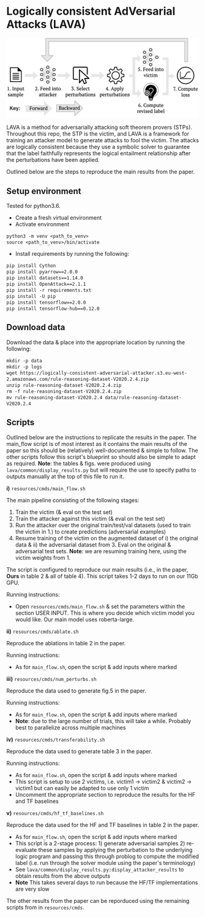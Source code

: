 # Logically consistent AdVersarial Attacks (LAVA)

<img src="resources/fig/re-re-schematic.drawio.png" alt="model illustration" width="600"/>

LAVA is a method for adversarially attacking soft theorem provers (STPs). Throughout this repo, the STP is the victim, and LAVA is a framework for training an attacker model to generate attacks to fool the victim. The attacks are logically consistent because they use a symbolic solver to guarantee that the label faithfully represents the logical entailment relationship after the perturbations have been applied.

Outlined below are the steps to reproduce the main results from the paper.

## Setup environment

Tested for python3.6.
- Create a fresh virtual environment
- Activate environment
```
python3 -m venv <path_to_venv>
source <path_to_venv>/bin/activate
```


- Install requirements by running the following:

```
pip install Cython
pip install pyarrow==2.0.0
pip install datasets==1.14.0
pip install OpenAttack==2.1.1
pip install -r requirements.txt
pip install -U pip
pip install tensorflow==2.0.0
pip install tensorflow-hub==0.12.0
```

## Download data

Download the data & place into the appropriate location by running the following:

```
mkdir -p data
mkdir -p logs
wget https://logically-consistent-adversarial-attacker.s3.eu-west-2.amazonaws.com/rule-reasoning-dataset-V2020.2.4.zip
unzip rule-reasoning-dataset-V2020.2.4.zip
rm -f rule-reasoning-dataset-V2020.2.4.zip
mv rule-reasoning-dataset-V2020.2.4 data/rule-reasoning-dataset-V2020.2.4
```

## Scripts

Outlined below are the instructions to replicate the results in the paper. The main_flow script is of most interest as it contains the main results of the paper so this should be (relatively) well-documented & simple to follow. The other scripts follow this script's blueprint so should also be simple to adapt as required. **Note**: the tables & figs. were produced using `lava/common/display_results.py` but will require the use to specify paths to outputs manually at the top of this file to run it.

**i)** `resources/cmds/main_flow.sh` 

The main pipeline consisting of the following stages:
1) Train the victim (& eval on the test set)
2) Train the attacker against this victim (& eval on the test set)
3) Run the attacker over the original train/test/val datasets (used to train the victim in 1.) to create predictions (adversarial examples)
4) Resume training of the victim on the augmented dataset of i) the original data & ii) the adversarial dataset from 3. Eval on the original & adversarial test sets. **Note**: we are resuming training here, using the victim weights from 1. 

The script is configured to reproduce our main results (i.e., in the paper, **Ours** in table 2 & all of table 4). This script takes 1-2 days to run on our 11Gb GPU.

Running instructions:
- Open `resources/cmds/main_flow.sh` & set the parameters within the section USER INPUT. This is where you decide which victim model you would like. Our main model uses roberta-large.

**ii)** `resources/cmds/ablate.sh`

Reproduce the ablations in table 2 in the paper. 

Running instructions:
- As for `main_flow.sh`, open the script & add inputs where marked

**iii)**  `resources/cmds/num_perturbs.sh`

Reproduce the data used to generate fig.5 in the paper.

Running instructions:

- As for `main_flow.sh`, open the script & add inputs where marked
- **Note**: due to the large number of trials, this will take a while. Probably best to parallelize across multiple machines

**iv)**  `resources/cmds/transferability.sh`

Reproduce the data used to generate table 3 in the paper. 

Running instructions:

- As for `main_flow.sh`, open the script & add inputs where marked
- This script is setup to use 2 victims, i.e. victim1 -> victim2 & victim2 -> victim1 but can easily be adapted to use only 1 victim
- Uncomment the appropriate section to reproduce the results for the HF and TF baselines

**v)** `resources/cmds/hf_tf_baselines.sh`

Reproduce the data used for the HF and TF baselines in table 2 in the paper. 

- As for `main_flow.sh`, open the script & add inputs where marked
- This script is a 2-stage process: 1) generate adversarial samples 2) re-evaluate these samples by applying the perturbation to the underlying logic program and passing this through problog to compute the modified label (i.e. run through the solver module using the paper's terminology)
- See `lava/common/display_results.py:display_attacker_results` to obtain results from the above outputs
- **Note** This takes several days to run because the HF/TF implementations are very slow

The other results from the paper can be reporduced using the remaining scripts from in `resources/cmds`.
